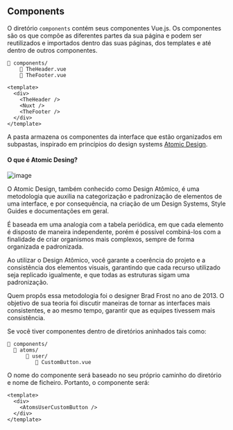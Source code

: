 ## Components

O diretório `components` contém seus componentes Vue.js. Os componentes são os que compõe as diferentes partes da sua página e podem ser reutilizados e importados dentro das suas páginas, dos templates e até dentro de outros componentes.

```
📁 components/
    📄 TheHeader.vue
    📄 TheFooter.vue
```

```
<template>
  <div>
    <TheHeader />
    <Nuxt />
    <TheFooter />
  </div>
</template>

```
A pasta armazena os componentes da interface que estão organizados em subpastas, inspirado em princípios do design systems [Atomic Design](https://atomicdesign.bradfrost.com/chapter-2/).

#### O que é Atomic Desing? 

![image](https://user-images.githubusercontent.com/113141035/215109053-af19ea66-0d44-4478-a9d0-a4e11757aa80.png)


O Atomic Design, também conhecido como Design Atômico, é uma metodologia que auxilia na categorização e padronização de elementos de uma interface, e por consequência, na criação de um Design Systems, Style Guides e documentações em geral.

É baseada em uma analogia com a tabela periódica, em que cada elemento é disposto de maneira independente, porém é possível combiná-los com a finalidade de criar organismos mais complexos, sempre de forma organizada e padronizada.

Ao utilizar o Design Atômico, você garante a coerência do projeto e a consistência dos elementos visuais, garantindo que cada recurso utilizado seja replicado igualmente, e que todas as estruturas sigam uma padronização. 

Quem propôs essa metodologia foi o designer Brad Frost no ano de 2013. O objetivo de sua teoria foi discutir maneiras de tornar as interfaces mais consistentes, e ao mesmo tempo, garantir que as equipes tivessem mais consistência.



Se você tiver componentes dentro de diretórios aninhados tais como:

```
📁 components/
  📁 atoms/
      📁 user/
         📁 CustomButton.vue
```

O nome do componente será baseado no seu próprio caminho do diretório e nome de ficheiro. Portanto, o componente será:

```
<template>
  <div>
    <AtomsUserCustomButton />
  </div>
</template>
```

